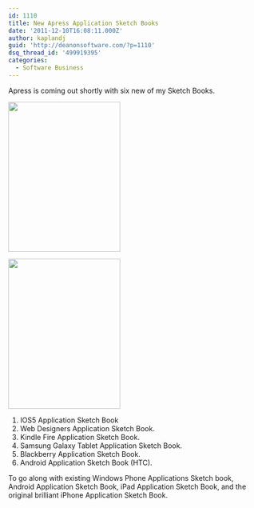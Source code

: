 ```yaml
---
id: 1110
title: New Apress Application Sketch Books
date: '2011-12-10T16:08:11.000Z'
author: kaplandj
guid: 'http://deanonsoftware.com/?p=1110'
dsq_thread_id: '499919395'
categories:
  - Software Business
---
```

Apress is coming out shortly with six new of my Sketch Books.

<a href="http://deanonsoftware.com/?attachment_id=1111" rel="attachment wp-att-1111"><img class="alignnone size-medium wp-image-1111" title="Sketch Books" src="http://deanonsoftware.com/wp-content/uploads/2011/12/SB1-e1323532733693-224x300.jpg" alt="" width="224" height="300" srcset="http://deanonsoftware.com/wp-content/uploads/2011/12/SB1-e1323532733693-224x300.jpg 224w, http://deanonsoftware.com/wp-content/uploads/2011/12/SB1-e1323532733693-764x1024.jpg 764w, http://deanonsoftware.com/wp-content/uploads/2011/12/SB1-e1323532733693.jpg 968w" sizes="(max-width: 224px) 100vw, 224px" /></a>

<a href="http://deanonsoftware.com/?attachment_id=1112" rel="attachment wp-att-1112"><img class="alignnone size-medium wp-image-1112" title="Sketch Books" src="http://deanonsoftware.com/wp-content/uploads/2011/12/SB2-e1323532780317-224x300.jpg" alt="" width="224" height="300" srcset="http://deanonsoftware.com/wp-content/uploads/2011/12/SB2-e1323532780317-224x300.jpg 224w, http://deanonsoftware.com/wp-content/uploads/2011/12/SB2-e1323532780317-764x1024.jpg 764w, http://deanonsoftware.com/wp-content/uploads/2011/12/SB2-e1323532780317.jpg 968w" sizes="(max-width: 224px) 100vw, 224px" /></a>

  1. IOS5 Application Sketch Book
  2. Web Designers Application Sketch Book.
  3. Kindle Fire Application Sketch Book.
  4. Samsung Galaxy Tablet Application Sketch Book.
  5. Blackberry Application Sketch Book.
  6. Android Application Sketch Book (HTC).

<div>
  To go along with existing Windows Phone Applications Sketch book, Android Application Sketch Book, iPad Application Sketch Book, and the original brilliant iPhone Application Sketch Book.
</div>
